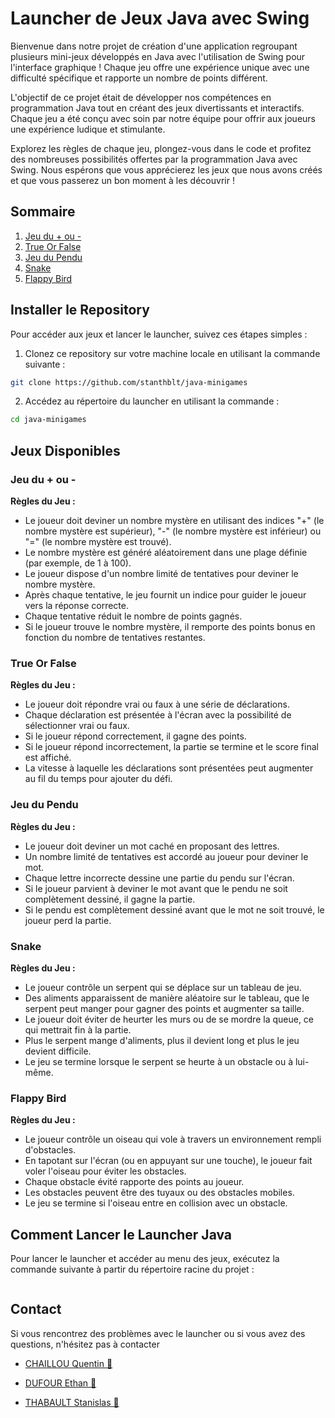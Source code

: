 
# Launcher de Jeux Java avec Swing

Bienvenue dans notre projet de création d'une application regroupant plusieurs mini-jeux développés en Java avec l'utilisation de Swing pour l'interface graphique ! Chaque jeu offre une expérience unique avec une difficulté spécifique et rapporte un nombre de points différent.

L'objectif de ce projet était de développer nos compétences en programmation Java tout en créant des jeux divertissants et interactifs. Chaque jeu a été conçu avec soin par notre équipe pour offrir aux joueurs une expérience ludique et stimulante.

Explorez les règles de chaque jeu, plongez-vous dans le code et profitez des nombreuses possibilités offertes par la programmation Java avec Swing. Nous espérons que vous apprécierez les jeux que nous avons créés et que vous passerez un bon moment à les découvrir !

## Sommaire

1.  [Jeu du + ou -](#jeu-du-+-ou--)
2.  [True Or False](#true-or-false)
3.  [Jeu du Pendu](#jeu-du-pendu)
4.  [Snake](#snake)
5.  [Flappy Bird](#flappy-bird)

## Installer le Repository

Pour accéder aux jeux et lancer le launcher, suivez ces étapes simples :

1.  Clonez ce repository sur votre machine locale en utilisant la commande suivante :
```bash
git clone https://github.com/stanthblt/java-minigames
```
    
2.  Accédez au répertoire du launcher en utilisant la commande :
    
```bash
cd java-minigames
```

## Jeux Disponibles

### Jeu du + ou -

**Règles du Jeu :**

-   Le joueur doit deviner un nombre mystère en utilisant des indices "+" (le nombre mystère est supérieur), "-" (le nombre mystère est inférieur) ou "=" (le nombre mystère est trouvé).
-   Le nombre mystère est généré aléatoirement dans une plage définie (par exemple, de 1 à 100).
-   Le joueur dispose d'un nombre limité de tentatives pour deviner le nombre mystère.
-   Après chaque tentative, le jeu fournit un indice pour guider le joueur vers la réponse correcte.
-   Chaque tentative réduit le nombre de points gagnés.
-   Si le joueur trouve le nombre mystère, il remporte des points bonus en fonction du nombre de tentatives restantes.

### True Or False

**Règles du Jeu :**

-   Le joueur doit répondre vrai ou faux à une série de déclarations.
-   Chaque déclaration est présentée à l'écran avec la possibilité de sélectionner vrai ou faux.
-   Si le joueur répond correctement, il gagne des points.
-   Si le joueur répond incorrectement, la partie se termine et le score final est affiché.
-   La vitesse à laquelle les déclarations sont présentées peut augmenter au fil du temps pour ajouter du défi.

### Jeu du Pendu

**Règles du Jeu :**

-   Le joueur doit deviner un mot caché en proposant des lettres.
-   Un nombre limité de tentatives est accordé au joueur pour deviner le mot.
-   Chaque lettre incorrecte dessine une partie du pendu sur l'écran.
-   Si le joueur parvient à deviner le mot avant que le pendu ne soit complètement dessiné, il gagne la partie.
-   Si le pendu est complètement dessiné avant que le mot ne soit trouvé, le joueur perd la partie.

### Snake

**Règles du Jeu :**

-   Le joueur contrôle un serpent qui se déplace sur un tableau de jeu.
-   Des aliments apparaissent de manière aléatoire sur le tableau, que le serpent peut manger pour gagner des points et augmenter sa taille.
-   Le joueur doit éviter de heurter les murs ou de se mordre la queue, ce qui mettrait fin à la partie.
-   Plus le serpent mange d'aliments, plus il devient long et plus le jeu devient difficile.
-   Le jeu se termine lorsque le serpent se heurte à un obstacle ou à lui-même.

### Flappy Bird

**Règles du Jeu :**

-   Le joueur contrôle un oiseau qui vole à travers un environnement rempli d'obstacles.
-   En tapotant sur l'écran (ou en appuyant sur une touche), le joueur fait voler l'oiseau pour éviter les obstacles.
-   Chaque obstacle évité rapporte des points au joueur.
-   Les obstacles peuvent être des tuyaux ou des obstacles mobiles.
-   Le jeu se termine si l'oiseau entre en collision avec un obstacle.

## Comment Lancer le Launcher Java

Pour lancer le launcher et accéder au menu des jeux, exécutez la commande suivante à partir du répertoire racine du projet :

```bash
```

## Contact

Si vous rencontrez des problèmes avec le launcher ou si vous avez des questions, n'hésitez pas à contacter

- [CHAILLOU Quentin 🧑](https://github.com/Deyykoo)

- [DUFOUR Ethan 🧑](https://github.com/Wasteque)

- [THABAULT Stanislas 🧑](https://github.com/stanthblt)